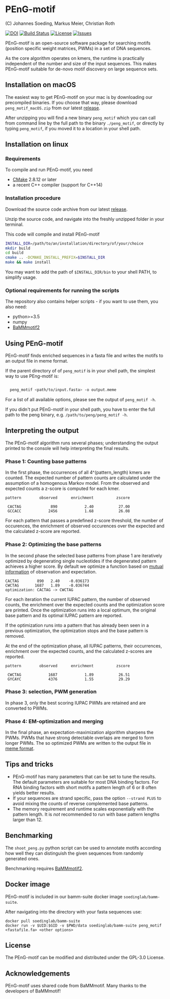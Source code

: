 # PEnG-motif

 (C) Johannes Soeding, Markus Meier, Christian Roth

 [![DOI](https://zenodo.org/badge/73262157.svg)](https://zenodo.org/badge/latestdoi/73262157)
 [![Build Status](https://travis-ci.org/soedinglab/PEnG-motif.svg?branch=master)](https://travis-ci.org/soedinglab/PEnG-motif)
 [![License](https://img.shields.io/github/license/soedinglab/PEnG-motif.svg)](https://choosealicense.com/licenses/gpl-3.0/)
 [![Issues](https://img.shields.io/github/issues/soedinglab/PEnG-motif.svg)](https://github.com/soedinglab/PEnG-motif/issues)


PEnG-motif is an open-source software package for searching motifs (position specific weight matrices, PWMs) in a set of DNA sequences.

As the core algorithm operates on kmers, the runtime is practically independent of the number and size of the input sequences. This makes PEnG-motif suitable for de-novo motif discovery on large sequence sets.

## Installation on macOS

The easiest way to get PEnG-motif on your mac is by downloading our precompiled binaries. If you choose that way, please download `peng_motif_macOS.zip` from our latest  [release](https://github.com/soedinglab/PEnG-motif/releases).

After unzipping you will find a new binary `peng_motif` which you can call from command line by the full path to the binary `./peng_motif`, or directly by typing `peng_motif`, if you moved it to a location in your shell path.

## Installation on linux

### Requirements

To compile and run PEnG-motif, you need
 * [CMake](http://cmake.org/) 2.8.12 or later
 * a recent C++ compiler (support for C++14)

### Installation procedure
Download the source code archive from our latest  [release](https://github.com/soedinglab/PEnG-motif/releases).

Unzip the source code, and navigate into the freshly unzipped folder in your terminal.

This code will compile and install PEnG-motif

```bash
INSTALL_DIR=/path/to/an/installation/directory/of/your/choice
mkdir build
cd build
cmake .. -DCMAKE_INSTALL_PREFIX=$INSTALL_DIR
make && make install
```

You may want to add the path of `$INSTALL_DIR/bin` to your shell PATH, to simplify usage.

### Optional requirements for running the scripts
The repository also contains helper scripts - if you want to use them, you also need:
  * python>=3.5
  * numpy
  * [BaMMmotif2](https://github.com/soedinglab/BaMMmotif2)


## Using PEnG-motif
PEnG-motif finds enriched sequences in a fasta file and writes the motifs to an output file in meme format.

If the parent directory of of `peng_motif` is in your shell path, the simplest way to use PEng-motif is:

```bash

  peng_motif <path/to/input.fasta> -o output.meme
```

For a list of all available options, please see the output of `peng_motif -h`.

If you didn't put PEnG-motif in your shell path, you have to enter the full path to the peng binary, e.g. `/path/to/peng/peng_motif -h`.

## Interpreting the output

The PEnG-motif algorithm runs several phases; understanding the output printed to the console will help interpreting the final results.

### Phase 1: Counting base patterns
In the first phase, the occurrences of all 4^(pattern_length) kmers are counted. The expected number
of pattern counts are calculated under the assumption of a homogenous Markov model. From the observed
and expected counts a z-score is computed for each kmer.

```
pattern	       observed	     enrichment	         zscore

 CACTAG	            890	           2.40	          27.00
 GCCACC	           2456	           1.68	          26.08
 ```

 For each pattern that passes a predefined z-score threshold, the number of occurences, the enrichment of observed occurences over the expected and the calculated z-score are reported.

 ### Phase 2: Optimizing the base patterns
 In the second phase the selected base patterns from phase 1 are iteratively optimized by degenerating single nucleotides if the degenerated pattern achieves a higher score. By default we optimize a function based on [mutual information](https://en.wikipedia.org/wiki/Mutual_information) of observation and expectation.

 ```
 CACTAG	       890	 2.40	 -0.036173
 CWCTAG	      1687	 1.89	 -0.036744
optimization: CACTAG -> CWCTAG
```
For each iteration the current IUPAC pattern, the number of observed counts, the enrichment over the expected counts and the optimization score are printed.
Once the optimization runs into a local optimum, the original base pattern and its optimal IUPAC pattern are reported.

If the optimization runs into a pattern that has already been seen in a previous optimization, the optimization stops and the base pattern is removed.

At the end of the optimization phase, all IUPAC patterns, their occurrences, enrichment over the expected counts, and the calculated z-scores are reported.

```
pattern	       observed	     enrichment	         zscore

 CWCTAG	           1687	           1.89	          26.51
 GYCAYC	           4376	           1.55	          29.29
```

### Phase 3: selection, PWM generation

In phase 3, only the best scoring IUPAC PWMs are retained and are converted to PWMs.

### Phase 4: EM-optimization and merging
In the final phase, an expectation-maximization algorithm sharpens the PWMs. PWMs that have strong detectable overlaps are merged to form longer PWMs. The so optimized PWMs are written to the output file in [meme format](http://meme-suite.org/doc/meme-format.html).

## Tips and tricks

* PEnG-motif has many parameters that can be set to tune the results. The default parameters are suitable for most DNA binding factors. For RNA binding factors with short motifs a pattern length of 6 or 8 often yields better results.
* If your sequences are strand specific, pass the option `--strand PLUS` to avoid mixing the counts of reverse complemented base patterns.
* The memory requirement and runtime scales exponentially with the pattern length. It is *not* recommended to run with base pattern lengths larger than 12.

## Benchmarking
The `shoot_peng.py` python script can be used to annotate motifs according how well they can distinguish the given sequences from randomly generated ones.

Benchmarking requires [BaMMmotif2](https://github.com/soedinglab/BaMMmotif2).

## Docker image
PEnG-motif is included in our bamm-suite docker image `soedinglab/bamm-suite`.

After navigating into the directory with your fasta sequences use:

```
docker pull soedinglab/bamm-suite
docker run -v $UID:$GID -v $PWD/data soedinglab/bamm-suite peng_motif <fastafile.fa> <other options>

```

## License

The PEnG-motif can be modified and distributed under the GPL-3.0 License.


## Acknowledgements

PEnG-motif uses shared code from BaMMmotif.
Many thanks to the developers of BaMMmotif!
